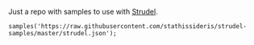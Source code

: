 Just a repo with samples to use with [Strudel](https://strudel.cc/).

```
samples('https://raw.githubusercontent.com/stathissideris/strudel-samples/master/strudel.json');
```
